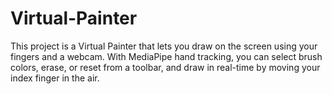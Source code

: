 # Virtual-Painter
This project is a Virtual Painter that lets you draw on the screen using your fingers and a webcam. With MediaPipe hand tracking, you can select brush colors, erase, or reset from a toolbar, and draw in real-time by moving your index finger in the air.
